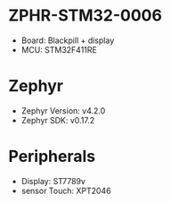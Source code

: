 # ZPHR-STM32-0006

* Board: Blackpill + display
* MCU: STM32F411RE

# Zephyr

* Zephyr Version: v4.2.0
* Zephyr SDK: v0.17.2

# Peripherals

* Display: ST7789v
* sensor Touch: XPT2046
